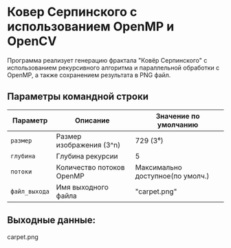 # Ковер Серпинского с использованием OpenMP и OpenCV
Программа реализует генерацию фрактала "Ковёр Серпинского" с использованием рекурсивного алгоритма и параллельной обработки с OpenMP, а также сохранением результата в PNG файл.
## Параметры командной строки

| Параметр    | Описание                          | Значение по умолчанию       |
|-------------|-----------------------------------|-----------------------------|
| `размер`    | Размер изображения (3^n)          | 729 (3⁶)                    |
| `глубина`   | Глубина рекурсии                  | 5                           |
| `потоки`    | Количество потоков OpenMP         | Максимально доступное(по умолч.) |
| `файл_выхода`| Имя выходного файла              | "carpet.png"     |

## Выходные данные:
carpet.png  
